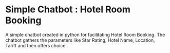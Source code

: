 # Simple Chatbot : Hotel Room Booking

A simple chatbot created in python for facilitating Hotel Room Booking. The chatbot gathers the parameters like Star Rating, Hotel Name, Location, Tariff and then offers choice.
